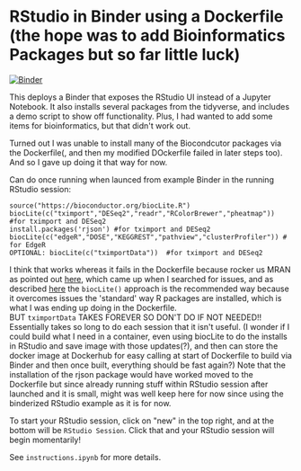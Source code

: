 # RStudio in Binder using a Dockerfile (the hope was to add Bioinformatics Packages but so far little luck)

[![Binder](http://mybinder.org/badge.svg)](http://mybinder.org/v2/gh/fomightez/dockerfile-rstudio/master)

This deploys a Binder that exposes the
RStudio UI instead of a Jupyter Notebook. It also installs
several packages from the tidyverse, and includes a demo
script to show off functionality.  Plus, I had wanted to add some items for bioinformatics, but that didn't work out.

Turned out I was unable to install many of the Biocondcutor packages via the Dockerfile(, and then my modified DOckerfile failed in later steps too).
And so I gave up doing it that way for now.  

Can do once running when launced from example Binder in the running RStudio session:

    source("https://bioconductor.org/biocLite.R")
    biocLite(c("tximport","DESeq2","readr","RColorBrewer","pheatmap")) #for tximport and DESeq2 
    install.packages('rjson') #for tximport and DESeq2 
    biocLite(c("edgeR","DOSE","KEGGREST","pathview","clusterProfiler")) # for EdgeR
    OPTIONAL: biocLite(c("tximportData"))  #for tximport and DESeq2 

I think that works whereas it fails in the Dockerfile because rocker us MRAN as pointed out [here](https://stackoverflow.com/a/41400455/8508004), which came up when I searched for issues, and as described [here](https://www.bioconductor.org/install/#why-biocLite) the `biocLite()` approach is the recommended way because it overcomes issues the 'standard' way R packages are installed, which is what I was ending up doing in the Dockerfile.  
BUT `tximportData` TAKES FOREVER SO DON'T DO IF NOT NEEDED!! Essentially takes so long to do each session that it isn't useful. (I wonder if I could build what I need in a container, even using biocLite to do the installs in RStudio and save image with those updates(?), and then can store the docker image at Dockerhub for easy calling at start of Dockerfile to build via Binder and then once built, everything should be fast again?)
Note that the installation of the rjson package would have worked moved to the Dockerfile but since already running stuff within RStudio session after launched and it is small, might was well keep here for now since using the binderized RStudio example as it is for now.


To start your RStudio session, click on "new" in the top right,
and at the bottom will be `RStudio Session`.
Click that and your RStudio session will begin momentarily!

See `instructions.ipynb` for more details.



